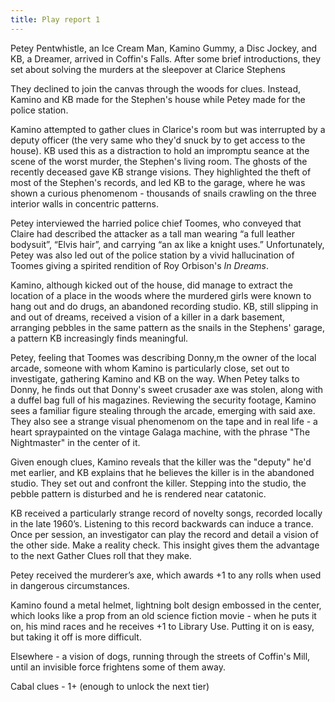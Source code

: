 ```yaml
---
title: Play report 1
---
```


Petey Pentwhistle, an Ice Cream Man, Kamino Gummy, a Disc Jockey, and KB, a Dreamer, arrived in Coffin's Falls. After some brief introductions, they set about solving the murders at the sleepover at Clarice Stephens

They declined to join the canvas through the woods for clues. Instead, Kamino and KB made for the Stephen's house while Petey made for the police station.

Kamino attempted to gather clues in Clarice's room but was interrupted by a deputy officer (the very same who they'd snuck by to get access to the house). KB used this as a distraction to hold an impromptu seance at the scene of the worst murder, the Stephen's living room. The ghosts of the recently deceased gave KB strange visions. They highlighted the theft of most of the Stephen's records, and led KB to the garage, where he was shown a curious phenomenom - thousands of snails crawling on the three interior walls in concentric patterns.

Petey interviewed the harried police chief Toomes, who conveyed that Claire had described the attacker as a tall man wearing “a full leather bodysuit”, “Elvis hair”, and carrying “an ax like a knight uses.” Unfortunately, Petey was also led out of the police station by a vivid hallucination of Toomes giving a spirited rendition of Roy Orbison's _In Dreams_.

Kamino, although kicked out of the house, did manage to extract the location of a place in the woods where the murdered girls were known to hang out and do drugs, an abandoned recording studio. KB, still slipping in and out of dreams, received a vision of a killer in a dark basement, arranging pebbles in the same pattern as the snails in the Stephens' garage, a pattern KB increasingly finds meaningful.

Petey, feeling that Toomes was describing Donny,m the owner of the local arcade, someone with whom Kamino is particularly close, set out to investigate, gathering Kamino and KB on the way. When Petey talks to Donny, he finds out that Donny's sweet crusader axe was stolen, along with a duffel bag full of his magazines. Reviewing the security footage, Kamino sees a familiar figure stealing through the arcade, emerging with said axe. They also see a strange visual phenomenom on the tape and in real life - a heart spraypainted on the vintage Galaga machine, with the phrase "The Nightmaster" in the center of it.

Given enough clues, Kamino reveals that the killer was the "deputy" he'd met earlier, and KB explains that he believes the killer is in the abandoned studio. They set out and confront the killer. Stepping into the studio, the pebble pattern is disturbed and he is rendered near catatonic.

KB received a particularly strange record of novelty songs, recorded locally in the late 1960’s. Listening to this record backwards can induce a trance. Once per session, an investigator can play the record and detail a vision of the other side. Make a reality check. This insight gives them the advantage to the next Gather Clues roll that they make.

Petey received the murderer’s axe, which awards +1 to any rolls when used in dangerous circumstances.

Kamino found a metal helmet, lightning bolt design embossed in the center, which looks like a prop from an old science fiction movie - when he puts it on, his mind races and he receives +1 to Library Use. Putting it on is easy, but taking it off is more difficult.

Elsewhere - a vision of dogs, running through the streets of Coffin's Mill, until an invisible force frightens some of them away.

Cabal clues - 1+ (enough to unlock the next tier)

